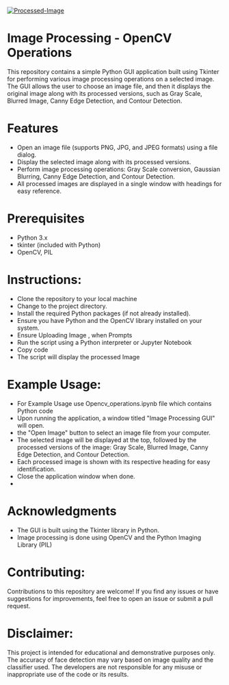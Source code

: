 <a href='https://postimg.cc/BXsm2c62' target='_blank'><img src='https://i.postimg.cc/5NQDdsWK/Processed-Image.jpg' border='0' alt='Processed-Image'/></a>
# **Image Processing - OpenCV Operations**
This repository contains a simple Python GUI application built using Tkinter for performing various image processing operations on a selected image. The GUI allows the user to choose an image file, and then it displays the original image along with its processed versions, such as Gray Scale, Blurred Image, Canny Edge Detection, and Contour Detection.
# Features
- Open an image file (supports PNG, JPG, and JPEG formats) using a file dialog.
- Display the selected image along with its processed versions.
- Perform image processing operations: Gray Scale conversion, Gaussian Blurring, Canny Edge Detection, and Contour Detection.
- All processed images are displayed in a single window with headings for easy reference.
# Prerequisites
- Python 3.x
- tkinter (included with Python)
- OpenCV, PIL
# Instructions:
- Clone the repository to your local machine
- Change to the project directory.
- Install the required Python packages (if not already installed).
- Ensure you have Python and the OpenCV library installed on your system.
- Ensure Uploading Image , when Prompts 
- Run the script using a Python interpreter or Jupyter Notebook
- Copy code
- The script will display the processed Image 

# Example Usage:
- For Example Usage use Opencv_operations.ipynb file which contains Python code
- Upon running the application, a window titled "Image Processing GUI" will open.
-  the "Open Image" button to select an image file from your computer.
- The selected image will be displayed at the top, followed by the processed versions of the image: Gray Scale, Blurred Image, Canny Edge Detection, and Contour Detection.
- Each processed image is shown with its respective heading for easy identification.
- Close the application window when done.
- 
# Acknowledgments
- The GUI is built using the Tkinter library in Python.
- Image processing is done using OpenCV and the Python Imaging Library (PIL)

# Contributing:
Contributions to this repository are welcome! If you find any issues or have suggestions for improvements, feel free to open an issue or submit a pull request.

# Disclaimer:
This project is intended for educational and demonstrative purposes only. The accuracy of face detection may vary based on image quality and the classifier used. The developers are not responsible for any misuse or inappropriate use of the code or its results.

